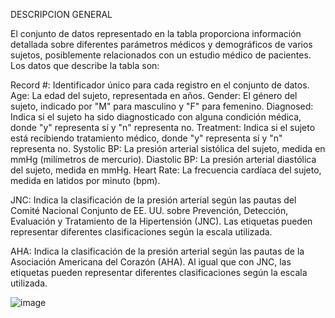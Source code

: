 DESCRIPCION GENERAL 


El conjunto de datos representado en la tabla proporciona información detallada sobre diferentes parámetros médicos y demográficos de varios sujetos, posiblemente relacionados con un estudio médico de pacientes. Los datos que describe la tabla son:

Record #: Identificador único para cada registro en el conjunto de datos.
Age: La edad del sujeto, representada en años.
Gender: El género del sujeto, indicado por "M" para masculino y "F" para femenino.
Diagnosed: Indica si el sujeto ha sido diagnosticado con alguna condición médica, donde "y" representa sí y "n" representa no.
Treatment: Indica si el sujeto está recibiendo tratamiento médico, donde "y" representa sí y "n" representa no.
Systolic BP: La presión arterial sistólica del sujeto, medida en mmHg (milímetros de mercurio).
Diastolic BP: La presión arterial diastólica del sujeto, medida en mmHg.
Heart Rate: La frecuencia cardíaca del sujeto, medida en latidos por minuto (bpm).

JNC: Indica la clasificación de la presión arterial según las pautas del Comité Nacional Conjunto de EE. UU. sobre Prevención, Detección, Evaluación y Tratamiento de la Hipertensión (JNC). Las etiquetas pueden representar diferentes clasificaciones según la escala utilizada.

AHA: Indica la clasificación de la presión arterial según las pautas de la Asociación Americana del Corazón (AHA). Al igual que con JNC, las etiquetas pueden representar diferentes clasificaciones según la escala utilizada.


![image](https://github.com/Laboratorio-1/Registros-PPG/assets/164699984/8853bfab-6de2-4e11-8aa7-eb25d6aa8eb4)
